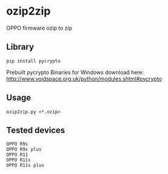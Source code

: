 # ozip2zip
OPPO firmware ozip to zip

Library
---

```pip install pycrypto```

Prebuilt pycrypto Binaries for Windows download here: http://www.voidspace.org.uk/python/modules.shtml#pycrypto

Usage
---

```ozip2zip.py <*.ozip>```

Tested devices
---

```
OPPO R9s
OPPO R9s plus
OPPO R11
OPPO R11s
OPPO R11s plus
```

